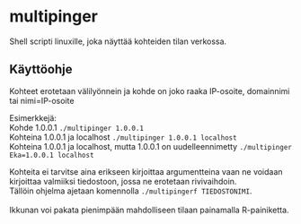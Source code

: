 # multipinger
Shell scripti linuxille, joka näyttää kohteiden tilan verkossa.

## Käyttöohje
Kohteet erotetaan välilyönnein ja kohde on joko raaka IP-osoite, domainnimi tai nimi=IP-osoite

Esimerkkejä:<br>
Kohde 1.0.0.1 `./multipinger 1.0.0.1`<br>
Kohteina 1.0.0.1 ja localhost `./multipinger 1.0.0.1 localhost`<br>
Kohteina 1.0.0.1 ja localhost, mutta 1.0.0.1 on uudelleennimetty `./multipinger Eka=1.0.0.1 localhost`<br>

Kohteita ei tarvitse aina erikseen kirjoittaa argumentteina vaan ne voidaan kirjoittaa valmiiksi tiedostoon, jossa ne erotetaan rivivaihdoin.<br>
Tällöin ohjelma ajetaan komennolla `./multipingerf TIEDOSTONIMI`.<br><br>
Ikkunan voi pakata pienimpään mahdolliseen tilaan painamalla R-painiketta.
